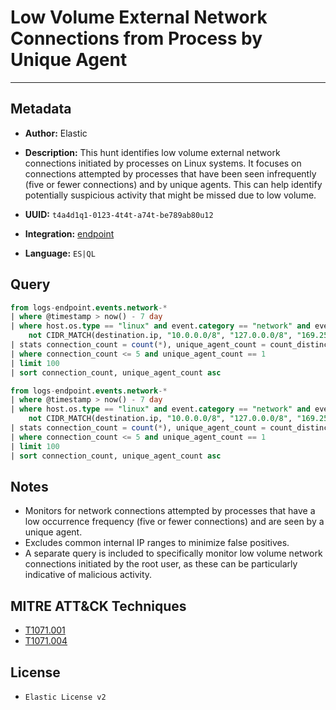 # Low Volume External Network Connections from Process by Unique Agent

---

## Metadata

- **Author:** Elastic
- **Description:** This hunt identifies low volume external network connections initiated by processes on Linux systems. It focuses on connections attempted by processes that have been seen infrequently (five or fewer connections) and by unique agents. This can help identify potentially suspicious activity that might be missed due to low volume.

- **UUID:** `t4a4d1q1-0123-4t4t-a74t-be789ab80u12`
- **Integration:** [endpoint](https://docs.elastic.co/integrations/endpoint)
- **Language:** `ES|QL`

## Query

```sql
from logs-endpoint.events.network-*
| where @timestamp > now() - 7 day
| where host.os.type == "linux" and event.category == "network" and event.type == "start" and event.action == "connection_attempted" and not process.name is null and
    not CIDR_MATCH(destination.ip, "10.0.0.0/8", "127.0.0.0/8", "169.254.0.0/16", "172.16.0.0/12", "192.0.0.0/24", "192.0.0.0/29", "192.0.0.8/32", "192.0.0.9/32", "192.0.0.10/32", "192.0.0.170/32", "192.0.0.171/32", "192.0.2.0/24", "192.31.196.0/24", "192.52.193.0/24", "192.168.0.0/16", "192.88.99.0/24", "224.0.0.0/4", "100.64.0.0/10", "192.175.48.0/24","198.18.0.0/15", "198.51.100.0/24", "203.0.113.0/24", "240.0.0.0/4", "::1","FE80::/10", "FF00::/8")
| stats connection_count = count(*), unique_agent_count = count_distinct(agent.id) by process.name
| where connection_count <= 5 and unique_agent_count == 1
| limit 100
| sort connection_count, unique_agent_count asc
```

```sql
from logs-endpoint.events.network-*
| where @timestamp > now() - 7 day
| where host.os.type == "linux" and event.category == "network" and event.type == "start" and event.action == "connection_attempted" and user.id == "0" and not process.name is null and
    not CIDR_MATCH(destination.ip, "10.0.0.0/8", "127.0.0.0/8", "169.254.0.0/16", "172.16.0.0/12", "192.0.0.0/24", "192.0.0.0/29", "192.0.0.8/32", "192.0.0.9/32", "192.0.0.10/32", "192.0.0.170/32", "192.0.0.171/32", "192.0.2.0/24", "192.31.196.0/24", "192.52.193.0/24", "192.168.0.0/16", "192.88.99.0/24", "224.0.0.0/4", "100.64.0.0/10", "192.175.48.0/24","198.18.0.0/15", "198.51.100.0/24", "203.0.113.0/24", "240.0.0.0/4", "::1","FE80::/10", "FF00::/8")
| stats connection_count = count(*), unique_agent_count = count_distinct(agent.id) by process.name
| where connection_count <= 5 and unique_agent_count == 1
| limit 100
| sort connection_count, unique_agent_count asc
```

## Notes

- Monitors for network connections attempted by processes that have a low occurrence frequency (five or fewer connections) and are seen by a unique agent.
- Excludes common internal IP ranges to minimize false positives.
- A separate query is included to specifically monitor low volume network connections initiated by the root user, as these can be particularly indicative of malicious activity.
## MITRE ATT&CK Techniques

- [T1071.001](https://attack.mitre.org/techniques/T1071/001)
- [T1071.004](https://attack.mitre.org/techniques/T1071/004)

## License

- `Elastic License v2`
